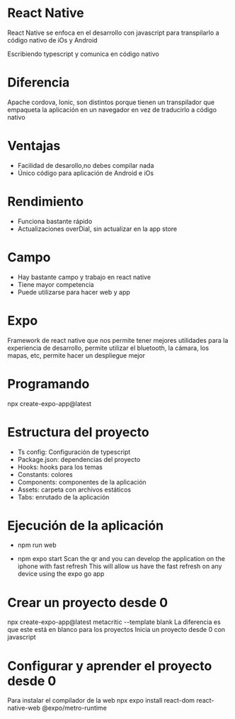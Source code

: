 # React Native
React Native se enfoca en el desarrollo con javascript para transpilarlo a código nativo de iOs y Android

Escribiendo typescript y comunica en código nativo 

# Diferencia
Apache cordova, Ionic, son distintos porque tienen un transpilador que empaqueta la aplicación en un navegador en vez de traducirlo a código nativo

# Ventajas
- Facilidad de desarollo,no debes compilar nada 
- Único código para aplicación de Android e iOs

# Rendimiento
- Funciona bastante rápido
- Actualizaciones overDial, sin actualizar en la app store

# Campo
- Hay bastante campo y trabajo en react native
- Tiene mayor competencia
- Puede utilizarse para hacer web y app

# Expo
Framework de react native que nos permite tener mejores utilidades para la experiencia de desarrollo, permite utilizar el bluetooth, la cámara, los mapas, etc, permite hacer un despliegue mejor

# Programando
npx create-expo-app@latest

# Estructura del proyecto
- Ts config: Configuración de typescript
- Package.json: dependencias del proyecto
- Hooks: hooks para los temas
- Constants: colores
- Components: componentes de la aplicación
- Assets: carpeta con archivos estáticos
- Tabs: enrutado de la aplicación

# Ejecución de la aplicación
- npm run web

- npm expo start
Scan the qr and you can develop the application on the iphone with fast refresh
This will allow us have the fast refresh on any device using the expo go app

# Crear un proyecto desde 0
npx create-expo-app@latest metacritic --template blank
La diferencia es que este está en blanco para los proyectos
Inicia un proyecto desde 0 con javascript

# Configurar y aprender el proyecto desde 0
Para instalar el compilador de la web
npx expo install react-dom react-native-web @expo/metro-runtime

